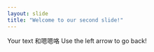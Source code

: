```yaml
---
layout: slide
title: "Welcome to our second slide!"
---
```

Your text 和嗯嗯咯 
Use the left arrow to go back!
